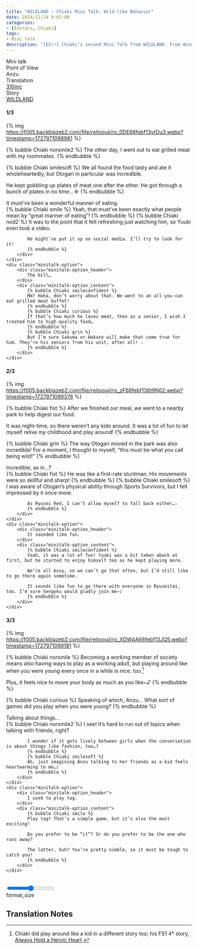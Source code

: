 ```yaml
---
title: "WILDLAND – Chiaki Mini Talk: Wild-like Behavior"
date: 2024/11/14 9:01:00
categories:
- [Enstars, Chiaki]
tags:
- Mini Talk
description: "[ES!!] Chiaki’s second Mini Talk from WILDLAND. From Anzu’s POV."
---
```

<div class="three-wrapper" style="--storyColor:#5ac189;--storyColor-rgb:90,193,137;--storyColor-h:147.4;--storyColor-s:45.4%;--storyColor-l:55.5%;">
    <div class="info-area">
        <div class="info">
            <div class="info-item characters">
                <div class="label">
                    Mini talk
                </div>
                <div class="value">
					<a href="/categories/Enstars/Chiaki" character="Chiaki"></a>
                </div>
            </div>
            <div class="info-item one">
                <div class="label">
                    Point of View
                </div>
                <div class="value">
                    Anzu
                </div>
            </div>
            <div class="info-item two">
                <div class="label">
                    Translation
                </div>
                <div class="value">
                    <a href="/about">310mc</a>
                </div>
            </div>
            <div class="info-item three">
                <div class="label">
                   Story
                </div>
                <div class="value">
                    <a href="/wildland">WILDLAND</a>
                </div>
            </div>
        </div>
    </div>
</div>

<!-- more -->

#### <div mt="rare"></div> 1/3

{% img https://f005.backblazeb2.com/file/reitoouji/ro_0DE66febf13vtOu3.webp?timestamp=1727971098981 %}

{% bubble Chiaki norsmile2 %}
The other day, I went out to eat grilled meat with my roommates.
{% endbubble %}

{% bubble Chiaki smilesoft %}
We all found the food tasty and ate it wholeheartedly, but Otogari in particular was incredible.

He kept gobbling up plates of meat one after the other. He got through a bunch of plates in no time…☆
{% endbubble %}

<div class="minitalk" character="Anzu">
    <div class="minitalk-option">
        <div class="minitalk-option_header">
            It must’ve been a wonderful manner of eating.
        </div>
        <div class="minitalk-option_content">
            {% bubble Chiaki smile %}
            Yeah, that must’ve been exactly what people mean by “great manner of eating”!
            {% endbubble %}
            {% bubble Chiaki nod2 %}
            It was to the point that it felt refreshing just watching him, so Yuuki even took a video.

            He might’ve put it up on social media. I’ll try to look for it!
			{% endbubble %}
        </div>
    </div>
    <div class="minitalk-option">
        <div class="minitalk-option_header">
            The bill…
        </div>
        <div class="minitalk-option_content">
            {% bubble Chiaki smileconfident %}
            Mm? Haha, don’t worry about that. We went to an all-you-can eat grilled meat buffet!
            {% endbubble %}
            {% bubble Chiaki curious %}
            If that’s how much he loves meat, then as a senior, I wish I treated him to high-quality food…
            {% endbubble %}
            {% bubble Chiaki grin %}
            But I’m sure Sakuma or Hakaze will make that come true for him. They’re his seniors from his unit, after all! ☆
			{% endbubble %}
        </div>
    </div>
</div>

#### <div mt="rare"></div> 2/3

{% img https://f005.backblazeb2.com/file/reitoouji/ro_zF66febf136t9N02.webp?timestamp=1727971099376 %}

{% bubble Chiaki fist %}
After we finished our meal, we went to a nearby park to help digest our food.

It was night-time, so there weren’t any kids around. It was a lot of fun to let myself relive my childhood and play around!
{% endbubble %}

{% bubble Chiaki grin %}
The way Otogari moved in the park was also incredible! For a moment, I thought to myself, “this must be what you call being wild!”
{% endbubble %}

<div class="minitalk" character="Anzu">
    <div class="minitalk-option">
        <div class="minitalk-option_header">
            Incredible, as in…?
        </div>
        <div class="minitalk-option_content">
            {% bubble Chiaki fist %}
            He was like a first-rate stuntman. His movements were so skillful and sharp!
            {% endbubble %}
            {% bubble Chiaki smilesoft %}
            I was aware of Otogari’s physical ability through Sports Survivors, but I felt impressed by it once more.

            As Ryusei Red, I can’t allow myself to fall back either…☆
			{% endbubble %}
        </div>
    </div>
    <div class="minitalk-option">
        <div class="minitalk-option_header">
            It sounded like fun.
        </div>
        <div class="minitalk-option_content">
            {% bubble Chiaki smileconfident %}
            Yeah, it was a lot of fun! Yuuki was a bit taken aback at first, but he started to enjoy himself too as he kept playing more.

            We’re all busy, so we can’t go that often, but I’d still like to go there again sometime.

            It sounds like fun to go there with everyone in Ryuseitai, too. I’m sure Sengoku would gladly join me~♪
			{% endbubble %}
        </div>
    </div>
</div>

#### <div mt="rare"></div> 3/3

{% img https://f005.backblazeb2.com/file/reitoouji/ro_XDW4A66febf13JQ5.webp?timestamp=1727971099181 %}

{% bubble Chiaki norsmile %}
Becoming a working member of society means also having ways to play as a working adult, but playing around like when you were young every once in a while is nice, too.[^1]

Plus, it feels nice to move your body as much as you like~♪
{% endbubble %}

{% bubble Chiaki curious %}
Speaking of which, Anzu… What sort of games did you play when you were young?
{% endbubble %}

<div class="minitalk" character="Anzu">
    <div class="minitalk-option">
        <div class="minitalk-option_header">
          Talking about things…
        </div>
        <div class="minitalk-option_content">
            {% bubble Chiaki norsmile2 %}
            I see! It’s hard to run out of topics when talking with friends, right?

            I wonder if it gets lively between girls when the conversation is about things like fashion, too…?
            {% endbubble %}
            {% bubble Chiaki smilesoft %}
            Ah, just imagining Anzu talking to her friends as a kid feels heartwarming to me…♪
			{% endbubble %}
        </div>
    </div>
    <div class="minitalk-option">
        <div class="minitalk-option_header">
            I used to play tag.
        </div>
        <div class="minitalk-option_content">
            {% bubble Chiaki smile %}
            Play tag? That’s a simple game, but it’s also the most exciting!

            Do you prefer to be “it”? Or do you prefer to be the one who runs away?

            The latter, huh? You’re pretty nimble, so it must be tough to catch you!
			{% endbubble %}
        </div>
    </div>
</div>
<br>
<div class="navigation2">
    <div class="toolbar-wrapper">
        <div class="slider-container">
            <input type="range" min="1" max="5" value="3" class="slider">
        </div>
        <div class="toolbar">
            <a target="_blank" href="/translations" class="home-button" title="Translations Masterlist"><i class="fa fa-home"></i></a>
            <a href="/wildland/minitalk/chiaki_1" title="Chiaki Mini Talk: Playing With Cats"><i class="fa fa-arrow-left"></i></a>
            <div class="toolbar__section">
                <a id="sliderDrop">
                    <span class="material-icons-round" title="Text Size">format_size</span>
                </a>
            </div>
            <a target="_blank" href="/wildland#Mini-Talks" title="Index"><i class="fa fa-star"></i></a>
            <a href="#top" class="top-arrow" title="Back to Top"><i class="fa fa-arrow-up"></i></a>
        </div>
    </div>
</div>

## Translation Notes

[^1]: Chiaki did play around like a kid in a different story too; his FS1 4* story, <a href="/always_hold_a_heroic_heart" target="_blank">Always Hold a Heroic Heart</a>.